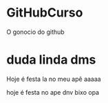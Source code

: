 # GitHubCurso
O gonocio do github

# duda linda dms
Hoje é festa la no meu apê
aaaaa

hoje é festa no ape dnv bixo
opa